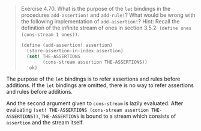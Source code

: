 > Exercise 4.70.  What is the purpose of the `let` bindings in the procedures
> `add-assertion!` and `add-rule!`? What would be wrong with the following
> implementation of `add-assertion!`? Hint: Recall the definition of the
> infinite stream of ones in section 3.5.2: `(define ones (cons-stream
> 1 ones))`.
>
> ```scheme
> (define (add-assertion! assertion)
>   (store-assertion-in-index assertion)
>   (set! THE-ASSERTIONS
>         (cons-stream assertion THE-ASSERTIONS))
>   'ok)
> ```

The purpose of the `let` bindings is to refer assertions and rules before
additions.  If the `let` bindings are omitted, there is no way to refer
assertions and rules before additions.

And the second argument given to `cons-stream` is lazily evaluated.  After
evaluating `(set! THE-ASSERTIONS (cons-stream assertion THE-ASSERTIONS))`,
`THE-ASSERTIONS` is bound to a stream which consists of `assertion` and the
stream itself.
